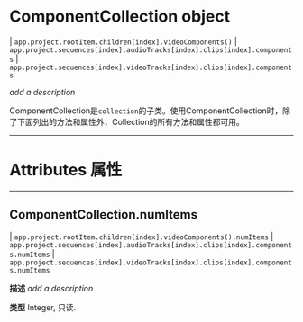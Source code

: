 # ComponentCollection object
|   ``app.project.rootItem.children[index].videoComponents()``
|   ``app.project.sequences[index].audioTracks[index].clips[index].components``
|   ``app.project.sequences[index].videoTracks[index].clips[index].components``

*add a description*

ComponentCollection是``collection``的子类。使用ComponentCollection时，除了下面列出的方法和属性外，Collection的所有方法和属性都可用。

----

# Attributes 属性

----
## ComponentCollection.numItems
|   ``app.project.rootItem.children[index].videoComponents().numItems``
|   ``app.project.sequences[index].audioTracks[index].clips[index].components.numItems``
|   ``app.project.sequences[index].videoTracks[index].clips[index].components.numItems``

**描述**
*add a description*

**类型**
Integer, 只读.
